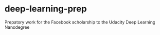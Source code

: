 # deep-learning-prep
Prepatory work for the Facebook scholarship to the Udacity Deep Learning Nanodegree
